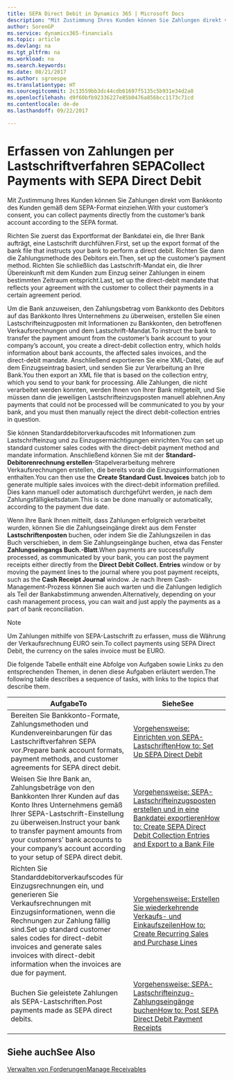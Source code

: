 ```yaml
---
title: SEPA Direct Debit in Dynamics 365 | Microsoft Docs
description: "Mit Zustimmung Ihres Kunden können Sie Zahlungen direkt vom Bankkonto des Kunden gemäß dem SEPA-Format einziehen."
author: SorenGP
ms.service: dynamics365-financials
ms.topic: article
ms.devlang: na
ms.tgt_pltfrm: na
ms.workload: na
ms.search.keywords: 
ms.date: 08/21/2017
ms.author: sgroespe
ms.translationtype: HT
ms.sourcegitcommit: 2c13559bb3dc44cdb61697f5135c5b931e34d2a8
ms.openlocfilehash: d9f60bfb92336227e85b0476a856bcc1173c71cd
ms.contentlocale: de-de
ms.lasthandoff: 09/22/2017

---
```

# <a name="collect-payments-with-sepa-direct-debit"></a><span data-ttu-id="9e8fa-103">Erfassen von Zahlungen per Lastschriftverfahren SEPA</span><span class="sxs-lookup"><span data-stu-id="9e8fa-103">Collect Payments with SEPA Direct Debit</span></span>
<span data-ttu-id="9e8fa-104">Mit Zustimmung Ihres Kunden können Sie Zahlungen direkt vom Bankkonto des Kunden gemäß dem SEPA-Format einziehen.</span><span class="sxs-lookup"><span data-stu-id="9e8fa-104">With your customer’s consent, you can collect payments directly from the customer’s bank account according to the SEPA format.</span></span>  

 <span data-ttu-id="9e8fa-105">Richten Sie zuerst das Exportformat der Bankdatei ein, die Ihrer Bank aufträgt, eine Lastschrift durchführen.</span><span class="sxs-lookup"><span data-stu-id="9e8fa-105">First, set up the export format of the bank file that instructs your bank to perform a direct debit.</span></span> <span data-ttu-id="9e8fa-106">Richten Sie dann die Zahlungsmethode des Debitors ein.</span><span class="sxs-lookup"><span data-stu-id="9e8fa-106">Then, set up the customer’s payment method.</span></span> <span data-ttu-id="9e8fa-107">Richten Sie schließlich das Lastschrift-Mandat ein, die Ihrer Übereinkunft mit dem Kunden zum Einzug seiner Zahlungen in einem bestimmten Zeitraum entspricht.</span><span class="sxs-lookup"><span data-stu-id="9e8fa-107">Last, set up the direct-debit mandate that reflects your agreement with the customer to collect their payments in a certain agreement period.</span></span>  

 <span data-ttu-id="9e8fa-108">Um die Bank anzuweisen, den Zahlungsbetrag vom Bankkonto des Debitors auf das Bankkonto Ihres Unternehmens zu überweisen, erstellen Sie einen Lastschrifteinzugposten mit Informationen zu Bankkonten, den betroffenen Verkaufsrechnungen und dem Lastschrift-Mandat.</span><span class="sxs-lookup"><span data-stu-id="9e8fa-108">To instruct the bank to transfer the payment amount from the customer’s bank account to your company’s account, you create a direct-debit collection entry, which holds information about bank accounts, the affected sales invoices, and the direct-debit mandate.</span></span> <span data-ttu-id="9e8fa-109">Anschließend exportieren Sie eine XML-Datei, die auf dem Einzugseintrag basiert, und senden Sie zur Verarbeitung an Ihre Bank.</span><span class="sxs-lookup"><span data-stu-id="9e8fa-109">You then export an XML file that is based on the collection entry, which you send to your bank for processing.</span></span> <span data-ttu-id="9e8fa-110">Alle Zahlungen, die nicht verarbeitet werden konnten, werden Ihnen von Ihrer Bank mitgeteilt, und Sie müssen dann die jeweiligen Lastschrifteinzugsposten manuell ablehnen.</span><span class="sxs-lookup"><span data-stu-id="9e8fa-110">Any payments that could not be processed will be communicated to you by your bank, and you must then manually reject the direct debit-collection entries in question.</span></span>  

 <span data-ttu-id="9e8fa-111">Sie können Standarddebitorverkaufscodes mit Informationen zum Lastschrifteinzug und zu Einzugsermächtigungen einrichten.</span><span class="sxs-lookup"><span data-stu-id="9e8fa-111">You can set up standard customer sales codes with the direct-debit payment method and mandate information.</span></span> <span data-ttu-id="9e8fa-112">Anschließend können Sie mit der **Standard-Debitorenrechnung erstellen**-Stapelverarbeitung mehrere Verkaufsrechnungen erstellen, die bereits vorab die Einzugsinformationen enthalten.</span><span class="sxs-lookup"><span data-stu-id="9e8fa-112">You can then use the **Create Standard Cust. Invoices** batch job to generate multiple sales invoices with the direct-debit information prefilled.</span></span> <span data-ttu-id="9e8fa-113">Dies kann manuell oder automatisch durchgeführt werden, je nach dem Zahlungsfälligkeitsdatum.</span><span class="sxs-lookup"><span data-stu-id="9e8fa-113">This is can be done manually or automatically, according to the payment due date.</span></span>  

 <span data-ttu-id="9e8fa-114">Wenn Ihre Bank Ihnen mitteilt, dass Zahlungen erfolgreich verarbeitet wurden, können Sie die Zahlungseingänge direkt aus dem Fenster **Lastschriftenposten** buchen, oder indem Sie die Zahlungszeilen in das Buch verschieben, in dem Sie Zahlungseingänge buchen, etwa das Fenster **Zahlungseingangs Buch.-Blatt**.</span><span class="sxs-lookup"><span data-stu-id="9e8fa-114">When payments are successfully processed, as communicated by your bank, you can post the payment receipts either directly from the **Direct Debit Collect. Entries** window or by moving the payment lines to the journal where you post payment receipts, such as the **Cash Receipt Journal** window.</span></span> <span data-ttu-id="9e8fa-115">Je nach Ihrem Cash-Management-Prozess können Sie auch warten und die Zahlungen lediglich als Teil der Bankabstimmung anwenden.</span><span class="sxs-lookup"><span data-stu-id="9e8fa-115">Alternatively, depending on your cash management process, you can wait and just apply the payments as a part of bank reconciliation.</span></span>  

> [!NOTE]  
>  <span data-ttu-id="9e8fa-116">Um Zahlungen mithilfe von SEPA-Lastschrift zu erfassen, muss die Währung der Verkaufsrechnung EURO sein.</span><span class="sxs-lookup"><span data-stu-id="9e8fa-116">To collect payments using SEPA Direct Debit, the currency on the sales invoice must be EURO.</span></span>  

 <span data-ttu-id="9e8fa-117">Die folgende Tabelle enthält eine Abfolge von Aufgaben sowie Links zu den entsprechenden Themen, in denen diese Aufgaben erläutert werden.</span><span class="sxs-lookup"><span data-stu-id="9e8fa-117">The following table describes a sequence of tasks, with links to the topics that describe them.</span></span>   

|<span data-ttu-id="9e8fa-118">**Aufgabe**</span><span class="sxs-lookup"><span data-stu-id="9e8fa-118">**To**</span></span>|<span data-ttu-id="9e8fa-119">**Siehe**</span><span class="sxs-lookup"><span data-stu-id="9e8fa-119">**See**</span></span>|  
|------------|-------------|  
|<span data-ttu-id="9e8fa-120">Bereiten Sie Bankkonto-Formate, Zahlungsmethoden und Kundenvereinbarungen für das Lastschriftverfahren SEPA vor.</span><span class="sxs-lookup"><span data-stu-id="9e8fa-120">Prepare bank account formats, payment methods, and customer agreements for SEPA direct debit.</span></span>|[<span data-ttu-id="9e8fa-121">Vorgehensweise: Einrichten von SEPA-Lastschriften</span><span class="sxs-lookup"><span data-stu-id="9e8fa-121">How to: Set Up SEPA Direct Debit</span></span>](finance-how-to-set-up-sepa-direct-debit.md)|  
|<span data-ttu-id="9e8fa-122">Weisen Sie Ihre Bank an, Zahlungsbeträge von den Bankkonten Ihrer Kunden auf das Konto Ihres Unternehmens gemäß Ihrer SEPA-Lastschrift-Einstellung zu überweisen.</span><span class="sxs-lookup"><span data-stu-id="9e8fa-122">Instruct your bank to transfer payment amounts from your customers’ bank accounts to your company’s account according to your setup of SEPA direct debit.</span></span>|[<span data-ttu-id="9e8fa-123">Vorgehensweise: SEPA-Lastschrifteinzugsposten erstellen und in eine Bankdatei exportieren</span><span class="sxs-lookup"><span data-stu-id="9e8fa-123">How to: Create SEPA Direct Debit Collection Entries and Export to a Bank File</span></span>](finance-how-create-sepa-direct-debit-collection-entries-export-bank-file.md)|  
|<span data-ttu-id="9e8fa-124">Richten Sie Standarddebitorverkaufscodes für Einzugsrechnungen ein, und generieren Sie Verkaufsrechnungen mit Einzugsinformationen, wenn die Rechnungen zur Zahlung fällig sind.</span><span class="sxs-lookup"><span data-stu-id="9e8fa-124">Set up standard customer sales codes for direct-debit invoices and generate sales invoices with direct-debit information when the invoices are due for payment.</span></span>|[<span data-ttu-id="9e8fa-125">Vorgehensweise: Erstellen Sie wiederkehrende Verkaufs- und Einkaufszeilen</span><span class="sxs-lookup"><span data-stu-id="9e8fa-125">How to: Create Recurring Sales and Purchase Lines</span></span>](sales-how-work-standard-lines.md)|  
|<span data-ttu-id="9e8fa-126">Buchen Sie geleistete Zahlungen als SEPA-Lastschriften.</span><span class="sxs-lookup"><span data-stu-id="9e8fa-126">Post payments made as SEPA direct debits.</span></span>|[<span data-ttu-id="9e8fa-127">Vorgehensweise: SEPA-Lastschrifteinzug-Zahlungseingänge buchen</span><span class="sxs-lookup"><span data-stu-id="9e8fa-127">How to: Post SEPA Direct Debit Payment Receipts</span></span>](finance-how-to-post-sepa-direct-debit-payment-receipts.md)|  

## <a name="see-also"></a><span data-ttu-id="9e8fa-128">Siehe auch</span><span class="sxs-lookup"><span data-stu-id="9e8fa-128">See Also</span></span>  
[<span data-ttu-id="9e8fa-129">Verwalten von Forderungen</span><span class="sxs-lookup"><span data-stu-id="9e8fa-129">Manage Receivables</span></span>](receivables-manage-receivables.md)

